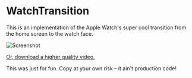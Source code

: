 WatchTransition
===========

This is an implementation of the Apple Watch's super cool transition from the home screen to the watch face.

![Screenshot](https://github.com/kongtomorrow/WatchTransition/raw/master/WatchFaceTransition.gif)

[Or, download a higher quality video.](https://github.com/kongtomorrow/WatchTransition/raw/master/WatchFaceTransition.m4v)

This was just for fun. Copy at your own risk – it ain't production code!

